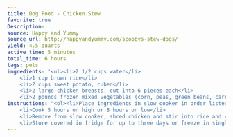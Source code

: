 ```yaml
---
title: Dog Food - Chicken Stew
favorite: true
Description: 
source: Happy and Yummy
source_url: http://happyandyummy.com/scoobys-stew-dogs/
yield: 4.5 quarts
active_time: 5 minutes
total_time: 6 hours
tags: pets
ingredients: "<ul><li>2 1/2 cups water</li>
	<li>1 cup brown rice</li>
	<li>2 cups sweet potato, cubed</li>
	<li>2 large chicken breasts, cut into 6 pieces each</li>
	<li>2 pounds frozen mixed vegetables (corn, peas, green beans, carrots)</li></ul>"
instructions: "<ol><li>Place ingredients in slow cooker in order listed, covering chicken completely with vegetables</li>
	<li>Cook 5 hours on high or 8 hours on low</li>
	<li>Remove from slow cooker, shred chicken and stir into rice and veggie mixture until evenly distributed.</li>
	<li>Store covered in fridge for up to three days or freeze in single-serve portions</li></ol>"
---
```

